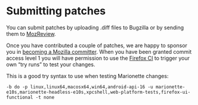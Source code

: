 Submitting patches
==================

You can submit patches by uploading .diff files to Bugzilla or by
sending them to [MozReview].

Once you have contributed a couple of patches, we are happy to
sponsor you in [becoming a Mozilla committer].  When you have been
granted commit access level 1 you will have permission to use the
[Firefox CI] to trigger your own “try runs” to test your changes.

This is a good try syntax to use when testing Marionette changes:

    -b do -p linux,linux64,macosx64,win64,android-api-16 -u marionette-e10s,marionette-headless-e10s,xpcshell,web-platform-tests,firefox-ui-functional -t none

[MozReview]: http://mozilla-version-control-tools.readthedocs.io/en/latest/mozreview.html
[becoming a Mozilla committer]: https://www.mozilla.org/en-US/about/governance/policies/commit/
[Firefox CI]: https://treeherder.mozilla.org/
